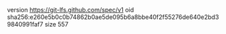version https://git-lfs.github.com/spec/v1
oid sha256:e260e5b0c0b74862b0ae5de095b6a8bbe40f2f55276de640e2bd39840991faf7
size 557
